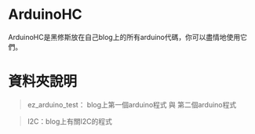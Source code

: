 # ArduinoHC
ArduinoHC是黑修斯放在自己blog上的所有arduino代碼，你可以盡情地使用它們。

# 資料夾說明
>ez_arduino_test： blog上第一個arduino程式 與 第二個arduino程式

>I2C：blog上有關I2C的程式

